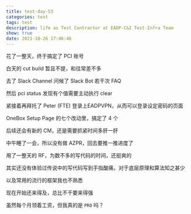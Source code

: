 ```yaml
---
title: test-day-53
categories: test
tags: test
description: life as Test Contractor at EADP-C&I Test-Infra Team
show: true
date: 2021-10-26 17:46:46
---
```


花了一整天，终于搞定了 PCI 账号

白天的 cut build 暂且不提，和往常差不多

去了 Slack Channel 问候了 Slack Bot 若干次 FAQ

然后 pci status 发现有个值需要主动执行 clear

紧接着再拜托了 Peter (FTE) 登录上EADPVPN，从而可以登录设定密码的页面

OneBox Setup Page 的七个改动里，搞定了 4 个

后续还会有新的 CM，还是需要抓紧时间多肝一肝

中午睡了一会，所以没有做 AZPR，回去要推一推进度了

用了一整天的 RF，为数不多的写代码的时间，还挺爽的

其实还没有体验过传说中的写代码写到手指酸痛，对于底层原理和算法知之甚少

以及常用的流行的框架我也不熟悉

现在开始还来得及，总比不干要来得强

虽然每个月领着工资，但我真的是 `PRO` 吗？
